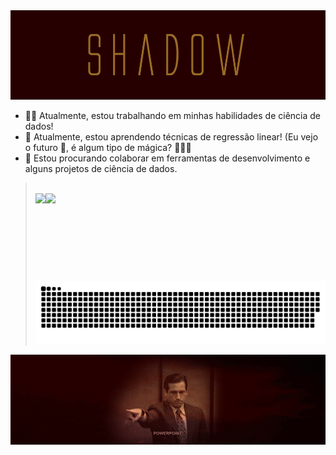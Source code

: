 <img src="https://github.com/ShadowsCrow/ShadowsCrow/blob/main/shadow.gif"/>

- 🐱‍👤 Atualmente, estou trabalhando em minhas habilidades de ciência de dados!
- 🌱 Atualmente, estou aprendendo técnicas de regressão linear! (Eu vejo o futuro 🔮, é algum tipo de mágica? 🧙🏻‍♂️
- 👯 Estou procurando colaborar em ferramentas de desenvolvimento e alguns projetos de ciência de dados.

<blockquote>

<br>

<div align="center">
  <a href="https://github.com/ShadowsCrow">
  <img height="140em" style="float: left;" src="https://github-readme-stats.vercel.app/api?username=ShadowsCrow&show_icons=true&theme=maroongold&include_all_commits=true&count_private=true&custom_title=STATUS DO GITHUB - Shadow"/>
  <img height="140em" style="float: left;" src="https://github-readme-stats.vercel.app/api/top-langs/?username=ShadowsCrow&layout=compact&langs_count=7&theme=maroongold&custom_title=LINGUAGENS MAIS USADAS"/>
</div>

 <br>

  ![Snake animation](https://github.com/ShadowsCrow/ShadowsCrow/blob/output/github-contribution-grid-snake.svg)
 
</div>
</blockquote>

<img src="https://github.com/ShadowsCrow/ShadowsCrow/blob/main/office-funny.gif"/> 
